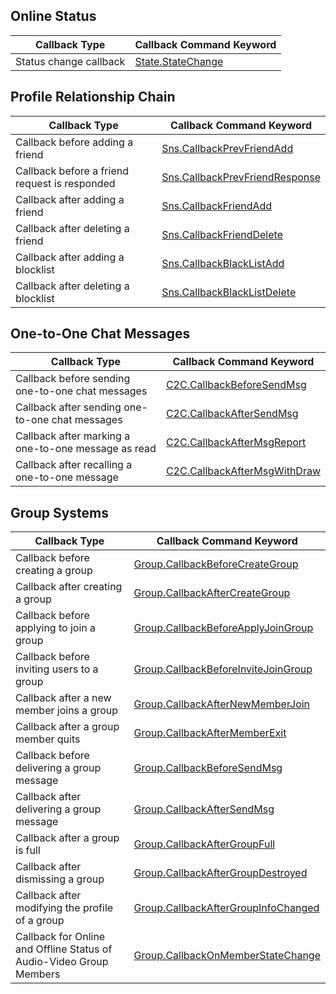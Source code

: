 ## Online Status

| Callback Type | Callback Command Keyword |
| ---------------- | --------------------------------------------- |
| Status change callback | [State.StateChange](https://intl.cloud.tencent.com/document/product/1047/34357) |

## Profile Relationship Chain

| Callback Type | Callback Command Keyword |
| ------------------ | ------------------------------------------------------------ |
| Callback before adding a friend   | [Sns.CallbackPrevFriendAdd](https://intl.cloud.tencent.com/document/product/1047/43468)        |
| Callback before a friend request is responded   | [Sns.CallbackPrevFriendResponse](https://intl.cloud.tencent.com/document/product/1047/43467)  |
| Callback after adding a friend | [Sns.CallbackFriendAdd](https://intl.cloud.tencent.com/document/product/1047/34359) |
| Callback after deleting a friend | [Sns.CallbackFriendDelete](https://intl.cloud.tencent.com/document/product/1047/34360) |
| Callback after adding a blocklist | [Sns.CallbackBlackListAdd](https://intl.cloud.tencent.com/document/product/1047/34361) |
| Callback after deleting a blocklist | [Sns.CallbackBlackListDelete](https://intl.cloud.tencent.com/document/product/1047/34362) |

## One-to-One Chat Messages

| Callback Type | Callback Command Keyword |
| ------------------ | ------------------------------------------------------------ |
| Callback before sending one-to-one chat messages | [C2C.CallbackBeforeSendMsg](https://intl.cloud.tencent.com/document/product/1047/34364) |
| Callback after sending one-to-one chat messages | [C2C.CallbackAfterSendMsg](https://intl.cloud.tencent.com/document/product/1047/34365) |
| Callback after marking a one-to-one message as read| [C2C.CallbackAfterMsgReport](https://intl.cloud.tencent.com/document/product/1047/43465)  |
| Callback after recalling a one-to-one message | [C2C.CallbackAfterMsgWithDraw](https://intl.cloud.tencent.com/document/product/1047/43466)  |

## Group Systems

| Callback Type | Callback Command Keyword |
| ------------------ | ------------------------------------------------------------ |
| Callback before creating a group | [Group.CallbackBeforeCreateGroup](https://intl.cloud.tencent.com/document/product/1047/34368) |
| Callback after creating a group | [Group.CallbackAfterCreateGroup](https://intl.cloud.tencent.com/document/product/1047/34369) |
| Callback before applying to join a group | [Group.CallbackBeforeApplyJoinGroup](https://intl.cloud.tencent.com/document/product/1047/34370) |
| Callback before inviting users to a group | [Group.CallbackBeforeInviteJoinGroup](https://intl.cloud.tencent.com/document/product/1047/34371) |
| Callback after a new member joins a group | [Group.CallbackAfterNewMemberJoin](https://intl.cloud.tencent.com/document/product/1047/34372) |
| Callback after a group member quits | [Group.CallbackAfterMemberExit](https://intl.cloud.tencent.com/document/product/1047/34373) |
| Callback before delivering a group message | [Group.CallbackBeforeSendMsg](https://intl.cloud.tencent.com/document/product/1047/34374) |
| Callback after delivering a group message | [Group.CallbackAfterSendMsg](https://intl.cloud.tencent.com/document/product/1047/34375) |
| Callback after a group is full | [Group.CallbackAfterGroupFull](https://intl.cloud.tencent.com/document/product/1047/34376) |
| Callback after dismissing a group | [Group.CallbackAfterGroupDestroyed](https://intl.cloud.tencent.com/document/product/1047/34377) |
| Callback after modifying the profile of a group | [Group.CallbackAfterGroupInfoChanged](https://intl.cloud.tencent.com/document/product/1047/34378) |
|Callback for Online and Offline Status of Audio-Video Group Members|[Group.CallbackOnMemberStateChange](https://intl.cloud.tencent.com/document/product/1047/48734)|
